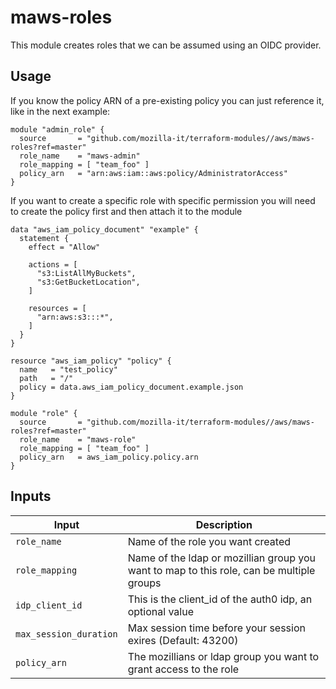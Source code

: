 # maws-roles
This module creates roles that we can be assumed using an OIDC provider.

## Usage

If you know the policy ARN of a pre-existing policy you can just reference it, like in the next example:

```
module "admin_role" {
  source       = "github.com/mozilla-it/terraform-modules//aws/maws-roles?ref=master"
  role_name    = "maws-admin"
  role_mapping = [ "team_foo" ]
  policy_arn   = "arn:aws:iam::aws:policy/AdministratorAccess"
}
```

If you want to create a specific role with specific permission you will need to create
the policy first and then attach it to the module

```
data "aws_iam_policy_document" "example" {
  statement {
    effect = "Allow"

    actions = [
      "s3:ListAllMyBuckets",
      "s3:GetBucketLocation",
    ]

    resources = [
      "arn:aws:s3:::*",
    ]
  }
}

resource "aws_iam_policy" "policy" {
  name   = "test_policy"
  path   = "/"
  policy = data.aws_iam_policy_document.example.json
}

module "role" {
  source       = "github.com/mozilla-it/terraform-modules//aws/maws-roles?ref=master"
  role_name    = "maws-role"
  role_mapping = [ "team_foo" ]
  policy_arn   = aws_iam_policy.policy.arn
}
```

## Inputs

| Input                   | Description                                                                              |
|-------------------------|------------------------------------------------------------------------------------------|
| `role_name`             | Name of the role you want created                                                        |
| `role_mapping`          | Name of the ldap or mozillian group you want to map to this role, can be multiple groups |
| `idp_client_id`         | This is the client_id of the auth0 idp, an optional value                                |
| `max_session_duration`  | Max session time before your session exires (Default: 43200)                             |
| `policy_arn`            | The mozillians or ldap group you want to grant access to the role                        |
